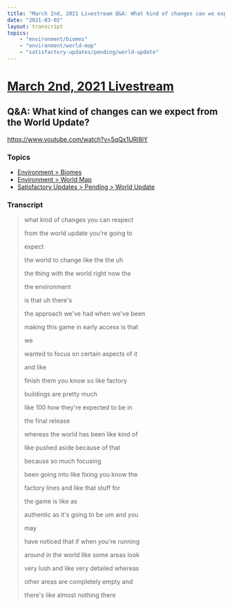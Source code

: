 ```yaml
---
title: "March 2nd, 2021 Livestream Q&A: What kind of changes can we expect from the World Update?"
date: "2021-03-02"
layout: transcript
topics:
    - "environment/biomes"
    - "environment/world-map"
    - "satisfactory-updates/pending/world-update"
---
```

# [March 2nd, 2021 Livestream](../2021-03-02.md)
## Q&A: What kind of changes can we expect from the World Update?
https://www.youtube.com/watch?v=5qQx1URl8lY

### Topics
* [Environment > Biomes](../topics/environment/biomes.md)
* [Environment > World Map](../topics/environment/world-map.md)
* [Satisfactory Updates > Pending > World Update](../topics/satisfactory-updates/pending/world-update.md)

### Transcript

> what kind of changes you can respect
>
> from the world update you're going to
>
> expect
>
> the world to change like the the uh
>
> the thing with the world right now the
>
> the environment
>
> is that uh there's
>
> the approach we've had when we've been
>
> making this game in early access is that
>
> we
>
> wanted to focus on certain aspects of it
>
> and like
>
> finish them you know so like factory
>
> buildings are pretty much
>
> like 100 how they're expected to be in
>
> the final release
>
> whereas the world has been like kind of
>
> like pushed aside because of that
>
> because so much focusing
>
> been going into like fixing you know the
>
> factory lines and like that stuff for
>
> the game is like as
>
> authentic as it's going to be um and you
>
> may
>
> have noticed that if when you're running
>
> around in the world like some areas look
>
> very lush and like very detailed whereas
>
> other areas are completely empty and
>
> there's like almost nothing there

